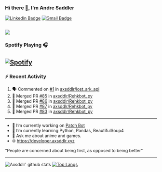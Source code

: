 ### Hi there 👋, I'm Andre Saddler
[![Linkedin Badge](https://img.shields.io/badge/-andrexsaddler-blue?style=flat-square&logo=Linkedin&logoColor=white&link=https://www.linkedin.com/in/andrexsaddler/)](https://www.linkedin.com/in/andrexsaddler/)
[![Gmail Badge](https://img.shields.io/badge/-contact@rehkloos.com-c14438?style=flat-square&logo=Gmail&logoColor=white&link=mailto:contact@rehkloos.com)](mailto:contact@rehkloos.com)

![](https://komarev.com/ghpvc/?username=axsddlr&color=dc143c)
---
### Spotify Playing 🎧

[![Spotify](https://novatorem.rehkloos.vercel.app/api/spotify)](https://open.spotify.com/user/Rehkloos)
---

### :zap: Recent Activity

<!--START_SECTION:activity-->
1. 🗣 Commented on [#1](https://github.com/axsddlr/lost_ark_api/issues/1) in [axsddlr/lost_ark_api](https://github.com/axsddlr/lost_ark_api)
2. 🎉 Merged PR [#85](https://github.com/axsddlr/Rehkbot_py/pull/85) in [axsddlr/Rehkbot_py](https://github.com/axsddlr/Rehkbot_py)
3. 🎉 Merged PR [#86](https://github.com/axsddlr/Rehkbot_py/pull/86) in [axsddlr/Rehkbot_py](https://github.com/axsddlr/Rehkbot_py)
4. 🎉 Merged PR [#87](https://github.com/axsddlr/Rehkbot_py/pull/87) in [axsddlr/Rehkbot_py](https://github.com/axsddlr/Rehkbot_py)
5. 🎉 Merged PR [#83](https://github.com/axsddlr/Rehkbot_py/pull/83) in [axsddlr/Rehkbot_py](https://github.com/axsddlr/Rehkbot_py)
<!--END_SECTION:activity-->

---

- 🔭 I’m currently working on [Patch Bot](https://github.com/axsddlr/patch_bot)
- 🌱 I’m currently learning Python, Pandas, BeautifulSoup4
- 💬 Ask me about anime and games.
- 🌐 https://developer.axsddlr.xyz

"People are concerned about being first, as opposed to being better"

---
![Axsddlr' github stats](https://github-readme-stats.vercel.app/api?username=axsddlr&count_private=true)
[![Top Langs](https://github-readme-stats.vercel.app/api/top-langs/?username=axsddlr&layout=compact)](https://github.com/anuraghazra/github-readme-stats)
